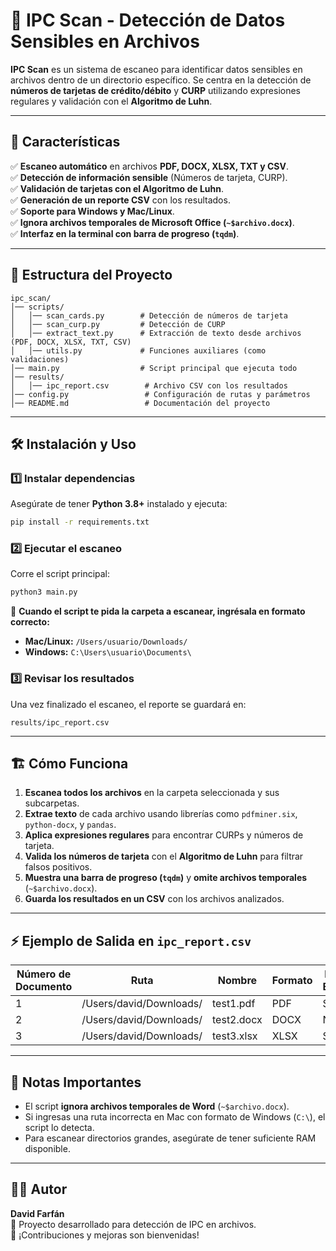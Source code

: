 
# 📂 IPC Scan - Detección de Datos Sensibles en Archivos

**IPC Scan** es un sistema de escaneo para identificar datos sensibles en archivos dentro de un directorio específico. 
Se centra en la detección de **números de tarjetas de crédito/débito** y **CURP** utilizando expresiones regulares 
y validación con el **Algoritmo de Luhn**.

---

## 🚀 Características
✅ **Escaneo automático** en archivos **PDF, DOCX, XLSX, TXT y CSV**.  
✅ **Detección de información sensible** (Números de tarjeta, CURP).  
✅ **Validación de tarjetas con el Algoritmo de Luhn**.  
✅ **Generación de un reporte CSV** con los resultados.  
✅ **Soporte para Windows y Mac/Linux**.  
✅ **Ignora archivos temporales de Microsoft Office (`~$archivo.docx`)**.  
✅ **Interfaz en la terminal con barra de progreso (`tqdm`)**.  

---

## 📁 Estructura del Proyecto

```plaintext
ipc_scan/
│── scripts/
│   │── scan_cards.py        # Detección de números de tarjeta
│   │── scan_curp.py         # Detección de CURP
│   │── extract_text.py      # Extracción de texto desde archivos (PDF, DOCX, XLSX, TXT, CSV)
│   │── utils.py             # Funciones auxiliares (como validaciones)
│── main.py                  # Script principal que ejecuta todo
│── results/
│   │── ipc_report.csv        # Archivo CSV con los resultados
│── config.py                 # Configuración de rutas y parámetros
│── README.md                 # Documentación del proyecto
```

---

## 🛠️ Instalación y Uso

### 1️⃣ **Instalar dependencias**
Asegúrate de tener **Python 3.8+** instalado y ejecuta:
```bash
pip install -r requirements.txt
```

### 2️⃣ **Ejecutar el escaneo**
Corre el script principal:
```bash
python3 main.py
```
📌 **Cuando el script te pida la carpeta a escanear, ingrésala en formato correcto:**
- **Mac/Linux:** `/Users/usuario/Downloads/`
- **Windows:** `C:\Users\usuario\Documents\`

### 3️⃣ **Revisar los resultados**
Una vez finalizado el escaneo, el reporte se guardará en:
```
results/ipc_report.csv
```

---

## 🏗️ Cómo Funciona

1. **Escanea todos los archivos** en la carpeta seleccionada y sus subcarpetas.
2. **Extrae texto** de cada archivo usando librerías como `pdfminer.six`, `python-docx`, y `pandas`.
3. **Aplica expresiones regulares** para encontrar CURPs y números de tarjeta.
4. **Valida los números de tarjeta** con el **Algoritmo de Luhn** para filtrar falsos positivos.
5. **Muestra una barra de progreso (`tqdm`)** y **omite archivos temporales** (`~$archivo.docx`).
6. **Guarda los resultados en un CSV** con los archivos analizados.

---

## ⚡ Ejemplo de Salida en `ipc_report.csv`
| Número de Documento | Ruta | Nombre | Formato | Datos IPC Expuestos |
|---------------------|------|--------|---------|----------------------|
| 1 | /Users/david/Downloads/ | test1.pdf | PDF | Sí |
| 2 | /Users/david/Downloads/ | test2.docx | DOCX | No |
| 3 | /Users/david/Downloads/ | test3.xlsx | XLSX | Sí |

---

## 📌 Notas Importantes
- El script **ignora archivos temporales de Word** (`~$archivo.docx`).
- Si ingresas una ruta incorrecta en Mac con formato de Windows (`C:\`), el script lo detecta.
- Para escanear directorios grandes, asegúrate de tener suficiente RAM disponible.

---

## 👨‍💻 Autor
**David Farfán**  
📍 Proyecto desarrollado para detección de IPC en archivos.  
🚀 ¡Contribuciones y mejoras son bienvenidas!